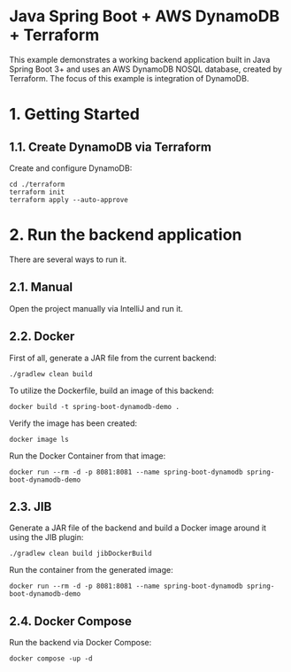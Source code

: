 # Java Spring Boot + AWS DynamoDB + Terraform

This example demonstrates a working backend application built in Java Spring Boot 3+
and uses an AWS DynamoDB NOSQL database, created by Terraform.
The focus of this example is integration of DynamoDB.

# 1. Getting Started

## 1.1. Create DynamoDB via Terraform

Create and configure DynamoDB:

```shell
cd ./terraform
terraform init
terraform apply --auto-approve
```

# 2. Run the backend application

There are several ways to run it.

## 2.1. Manual

Open the project manually via IntelliJ and run it.

## 2.2. Docker

First of all, generate a JAR file from the current backend:

```shell
./gradlew clean build
```

To utilize the Dockerfile, build an image of this backend:

```shell
docker build -t spring-boot-dynamodb-demo .
```

Verify the image has been created:

```shell
docker image ls
```

Run the Docker Container from that image:

```shell
docker run --rm -d -p 8081:8081 --name spring-boot-dynamodb spring-boot-dynamodb-demo
```

## 2.3. JIB

Generate a JAR file of the backend and build a Docker image around it using the JIB plugin:

```shell
./gradlew clean build jibDockerBuild
```

Run the container from the generated image:

```shell
docker run --rm -d -p 8081:8081 --name spring-boot-dynamodb spring-boot-dynamodb-demo
```

## 2.4. Docker Compose

Run the backend via Docker Compose:

```shell
docker compose -up -d
```
